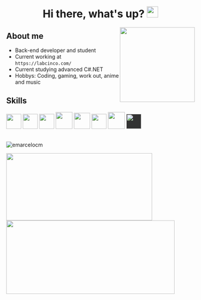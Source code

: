 ### <h1 align="center">Hi there, what's up? <img src="https://github.com/blackcater/blackcater/raw/main/images/Hi.gif" height="30"/></h1>
<head><link rel="stylesheet" href="https://cdn.jsdelivr.net/gh/devicons/devicon@v2.15.1/devicon.min.css"><head>

<a href="#"><img align="right" src="https://github.com/blackcater/blackcater/raw/main/images/banner.gif" width="200 " height="200" /></a>

## About me

- Back-end developer and student
- Current working at ```https://labcinco.com/```
- Current studying advanced C#.NET
- Hobbys: Coding, gaming, work out, anime and music

## Skills

<img src="https://cdn.jsdelivr.net/gh/devicons/devicon/icons/c/c-original.svg" width="40" height="40"/> <img src="https://cdn.jsdelivr.net/gh/devicons/devicon/icons/cplusplus/cplusplus-original.svg" width="40" height="40"/> <img src="https://cdn.jsdelivr.net/gh/devicons/devicon/icons/csharp/csharp-original.svg" width="40" height="40"/> <img src="https://cdn.jsdelivr.net/gh/devicons/devicon/icons/java/java-original.svg" width="45" height="45"/> <img src="https://cdn.jsdelivr.net/gh/devicons/devicon/icons/phpstorm/phpstorm-original.svg" width="43" height="43"/>
<img src="https://cdn.jsdelivr.net/gh/devicons/devicon/icons/mysql/mysql-plain.svg" width="40" height="40"/> <img src="https://cdn.jsdelivr.net/gh/devicons/devicon/icons/dot-net/dot-net-original.svg" width="45" height="45"/> <i style="background-color: #000000 !important; opacity: 0.8; display: inline-block;"><img src="https://cdn.jsdelivr.net/gh/devicons/devicon/icons/unity/unity-original.svg" width="40" height="40"/> </i>
</br></br>
<p align="left"> <img src="https://komarev.com/ghpvc/?username=emarcelocm&label=Profile%20views&color=0e75b6&style=flat" alt="emarcelocm" /> </p>
  
<div style="position: absolute;">
<a href="https://github.com/EMarceloCM">
<img height="180em" src="https://github-readme-stats.vercel.app/api/top-langs/?username=EMarceloCM&layout=compact&langs_count=7&theme=blue-green&title_color=007ACC&icon_color=007ACC" style="width: 390px;"/>
<img height="197em" src="https://github-readme-stats.vercel.app/api?username=EMarceloCM&show_icons=true&theme=blue-green&include_all_commits=true&count_private=true&hide=contribs" style="width: 450px;"/>
</div>
